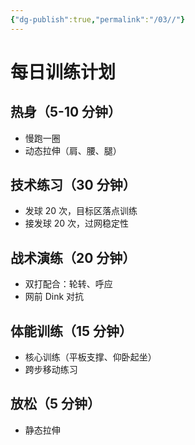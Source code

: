 ```yaml
---
{"dg-publish":true,"permalink":"/03//"}
---
```


# 每日训练计划
## 热身（5-10 分钟）
- 慢跑一圈
- 动态拉伸（肩、腰、腿）

## 技术练习（30 分钟）
- 发球 20 次，目标区落点训练
- 接发球 20 次，过网稳定性

## 战术演练（20 分钟）
- 双打配合：轮转、呼应
- 网前 Dink 对抗

## 体能训练（15 分钟）
- 核心训练（平板支撑、仰卧起坐）
- 跨步移动练习

## 放松（5 分钟）
- 静态拉伸

